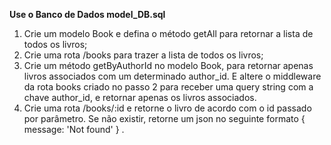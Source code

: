 **Use o Banco de Dados model_DB.sql**

1. Crie um modelo Book e defina o método getAll para retornar a lista de todos os livros;
2. Crie uma rota /books para trazer a lista de todos os livros;
3. Crie um método getByAuthorId no modelo Book, para retornar apenas livros associados com um determinado author_id. E altere o middleware da rota books criado no passo 2 para receber uma query string com a chave author_id, e retornar apenas os livros associados.
4. Crie uma rota /books/:id e retorne o livro de acordo com o id passado por parâmetro. Se não existir, retorne um json no seguinte formato { message: 'Not found' } .